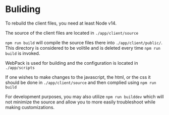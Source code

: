 # Buliding 

To rebuild the client files, you need at least Node v14.

The source of the client files are located in `./app/client/source`

`npm run build` will compile the source files there into `./app/client/public/`. This directory is considered to be volitile and is deleted every time `npm run build` is invoked. 

WebPack is used for building and the configuration is located in `./app/scripts`

If one wishes to make changes to the javascript, the html, or the css it should be done in `./app/client/source` and then complied using `npm run build`

For development purposes, you may also utilize `npm run builddev` which will not minimize the source and allow you to more easily troubleshoot while making customizations. 
